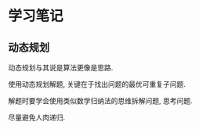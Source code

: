 # 学习笔记
## 动态规划

动态规划与其说是算法更像是思路. 

使用动态规划解题, 关键在于找出问题的最优可重复子问题.

解题时要学会使用类似数学归纳法的思维拆解问题, 思考问题.

尽量避免人肉递归.
